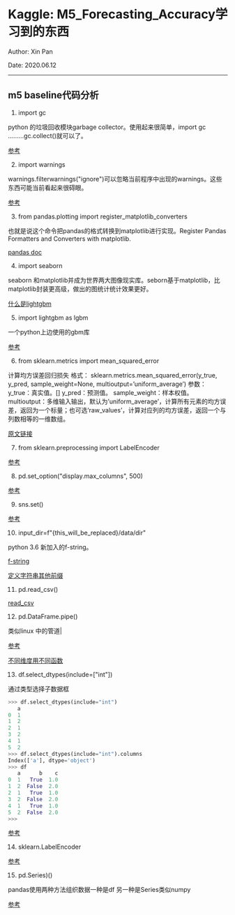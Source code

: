 # Kaggle: M5_Forecasting_Accuracy学习到的东西

Author: Xin Pan

Date: 2020.06.12

----

## m5 baseline代码分析

1. import gc

python 的垃圾回收模块garbage collector。使用起来很简单，import gc .........gc.collect()就可以了。

[参考](https://www.jianshu.com/p/b6a20c812ce4)



2. import warnings

 warnings.filterwarnings("ignore")可以忽略当前程序中出现的warnings。这些东西可能当前看起来很碍眼。

[参考](https://blog.csdn.net/u013544265/article/details/28617527)



3. from pandas.plotting import register_matplotlib_converters

也就是说这个命令把pandas的格式转换到matplotlib进行实现。Register Pandas Formatters and Converters with matplotlib.

[pandas doc](https://pandas.pydata.org/pandas-docs/stable/reference/api/pandas.plotting.register_matplotlib_converters.html)



4. import seaborn

seaborn 和matplotlib并成为世界两大图像现实库。seborn基于matplotlib，比matplotlib封装更高级，做出的图统计统计效果更好。

[什么是lightgbm](https://zhuanlan.zhihu.com/p/52583923)



5. import lightgbm as lgbm

一个python上边使用的gbm库

[参考](https://zhuanlan.zhihu.com/p/52583923)



6. from sklearn.metrics import mean_squared_error

计算均方误差回归损失
格式：
sklearn.metrics.mean_squared_error(y_true, y_pred, sample_weight=None, multioutput=’uniform_average’)
参数：
y_true：真实值。[]
y_pred：预测值。
sample_weight：样本权值。
multioutput：多维输入输出，默认为’uniform_average’，计算所有元素的均方误差，返回为一个标量；也可选‘raw_values’，计算对应列的均方误差，返回一个与列数相等的一维数组。

[原文链接](https://blog.csdn.net/Dear_D/java/article/details/86136779)



7. from sklearn.preprocessing import LabelEncoder

[参考](https://blog.csdn.net/kancy110/article/details/75043202)



8. pd.set_option("display.max_columns", 500)

[参考](https://blog.csdn.net/xiongzaiabc/article/details/103023256)



9. sns.set()

[参考](https://blog.csdn.net/unixtch/article/details/78820654)



10. input_dir=f"{this_will_be_replaced}/data/dir"

python 3.6 新加入的f-string。

[f-string](https://www.cnblogs.com/insane-Mr-Li/p/12973941.html)

[定义字符串其他前缀](https://www.cnblogs.com/walo/p/10608436.html)



11. pd.read_csv()

[read_csv](https://blog.csdn.net/weixin_37841694/article/details/80139479)



12. pd.DataFrame.pipe()

类似linux 中的管道|

[参考](https://pandas.pydata.org/pandas-docs/stable/reference/api/pandas.DataFrame.pipe.html)

[不同维度用不同函数](https://www.e-learn.cn/topic/3546511)



13. df.select_dtypes(include=["int"])

通过类型选择子数据框

```python
>>> df.select_dtypes(include="int")
   a
0  1
1  2
2  1
3  2
4  1
5  2
>>> df.select_dtypes(include="int").columns
Index(['a'], dtype='object')
>>> df
   a      b    c
0  1   True  1.0
1  2  False  2.0
2  1   True  1.0
3  2  False  2.0
4  1   True  1.0
5  2  False  2.0
>>> 

```

[参考](https://blog.csdn.net/xiezhen_zheng/article/details/83716267)



14. sklearn.LabelEncoder

[参考](https://blog.csdn.net/lw_power/article/details/82981122)



15. pd.Series)()

pandas使用两种方法组织数据一种是df 另一种是Series类似numpy

[参考](https://blog.csdn.net/weixin_43868107/article/details/102631717)